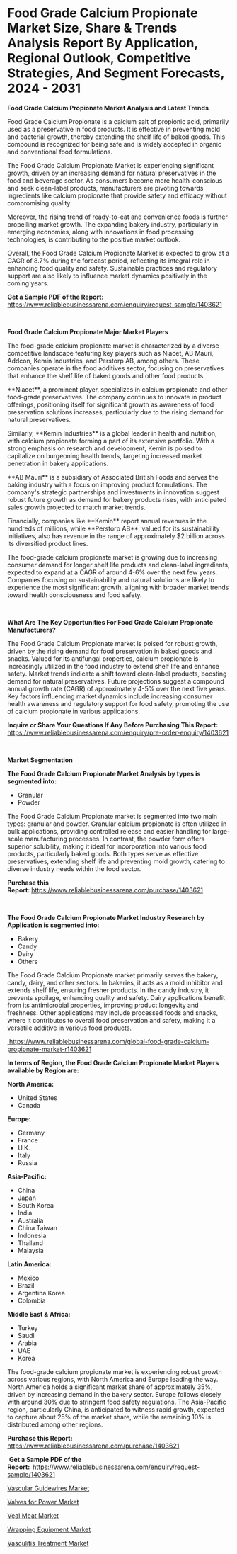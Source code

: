 <p><h1>Food Grade Calcium Propionate Market Size, Share & Trends Analysis Report By Application, Regional Outlook, Competitive Strategies, And Segment Forecasts, 2024 - 2031</h1></p><p><strong>Food Grade Calcium Propionate Market Analysis and Latest Trends</strong></p>
<p><p>Food Grade Calcium Propionate is a calcium salt of propionic acid, primarily used as a preservative in food products. It is effective in preventing mold and bacterial growth, thereby extending the shelf life of baked goods. This compound is recognized for being safe and is widely accepted in organic and conventional food formulations.</p><p>The Food Grade Calcium Propionate Market is experiencing significant growth, driven by an increasing demand for natural preservatives in the food and beverage sector. As consumers become more health-conscious and seek clean-label products, manufacturers are pivoting towards ingredients like calcium propionate that provide safety and efficacy without compromising quality. </p><p>Moreover, the rising trend of ready-to-eat and convenience foods is further propelling market growth. The expanding bakery industry, particularly in emerging economies, along with innovations in food processing technologies, is contributing to the positive market outlook. </p><p>Overall, the Food Grade Calcium Propionate Market is expected to grow at a CAGR of 8.7% during the forecast period, reflecting its integral role in enhancing food quality and safety. Sustainable practices and regulatory support are also likely to influence market dynamics positively in the coming years.</p></p>
<p><strong>Get a Sample PDF of the Report:&nbsp;</strong> <a href="https://www.reliablebusinessarena.com/enquiry/request-sample/1403621?utm_campaign=1739&utm_medium=2&utm_source=Github&utm_content=ia&utm_term=23102024&utm_id=food-grade-calcium-propionate">https://www.reliablebusinessarena.com/enquiry/request-sample/1403621</a></p>
<p>&nbsp;</p>
<p><strong>Food Grade Calcium Propionate Major Market Players</strong></p>
<p><p>The food-grade calcium propionate market is characterized by a diverse competitive landscape featuring key players such as Niacet, AB Mauri, Addcon, Kemin Industries, and Perstorp AB, among others. These companies operate in the food additives sector, focusing on preservatives that enhance the shelf life of baked goods and other food products.</p><p>**Niacet**, a prominent player, specializes in calcium propionate and other food-grade preservatives. The company continues to innovate in product offerings, positioning itself for significant growth as awareness of food preservation solutions increases, particularly due to the rising demand for natural preservatives.</p><p>Similarly, **Kemin Industries** is a global leader in health and nutrition, with calcium propionate forming a part of its extensive portfolio. With a strong emphasis on research and development, Kemin is poised to capitalize on burgeoning health trends, targeting increased market penetration in bakery applications.</p><p>**AB Mauri** is a subsidiary of Associated British Foods and serves the baking industry with a focus on improving product formulations. The company's strategic partnerships and investments in innovation suggest robust future growth as demand for bakery products rises, with anticipated sales growth projected to match market trends.</p><p>Financially, companies like **Kemin** report annual revenues in the hundreds of millions, while **Perstorp AB**, valued for its sustainability initiatives, also has revenue in the range of approximately $2 billion across its diversified product lines. </p><p>The food-grade calcium propionate market is growing due to increasing consumer demand for longer shelf life products and clean-label ingredients, expected to expand at a CAGR of around 4-6% over the next few years. Companies focusing on sustainability and natural solutions are likely to experience the most significant growth, aligning with broader market trends toward health consciousness and food safety.</p></p>
<p>&nbsp;</p>
<p><strong>What Are The Key Opportunities For Food Grade Calcium Propionate Manufacturers?</strong></p>
<p><p>The Food Grade Calcium Propionate market is poised for robust growth, driven by the rising demand for food preservation in baked goods and snacks. Valued for its antifungal properties, calcium propionate is increasingly utilized in the food industry to extend shelf life and enhance safety. Market trends indicate a shift toward clean-label products, boosting demand for natural preservatives. Future projections suggest a compound annual growth rate (CAGR) of approximately 4-5% over the next five years. Key factors influencing market dynamics include increasing consumer health awareness and regulatory support for food safety, promoting the use of calcium propionate in various applications.</p></p>
<p><strong>Inquire or Share Your Questions If Any Before Purchasing This Report:</strong> <a href="https://www.reliablebusinessarena.com/enquiry/pre-order-enquiry/1403621?utm_campaign=1739&utm_medium=2&utm_source=Github&utm_content=ia&utm_term=23102024&utm_id=food-grade-calcium-propionate">https://www.reliablebusinessarena.com/enquiry/pre-order-enquiry/1403621</a></p>
<p>&nbsp;</p>
<p><strong>Market Segmentation</strong></p>
<p><strong>The Food Grade Calcium Propionate Market Analysis by types is segmented into:</strong></p>
<p><ul><li>Granular</li><li>Powder</li></ul></p>
<p><p>The Food Grade Calcium Propionate market is segmented into two main types: granular and powder. Granular calcium propionate is often utilized in bulk applications, providing controlled release and easier handling for large-scale manufacturing processes. In contrast, the powder form offers superior solubility, making it ideal for incorporation into various food products, particularly baked goods. Both types serve as effective preservatives, extending shelf life and preventing mold growth, catering to diverse industry needs within the food sector.</p></p>
<p><strong>Purchase this Report:&nbsp;</strong><a href="https://www.reliablebusinessarena.com/purchase/1403621?utm_campaign=1739&utm_medium=2&utm_source=Github&utm_content=ia&utm_term=23102024&utm_id=food-grade-calcium-propionate">https://www.reliablebusinessarena.com/purchase/1403621</a></p>
<p>&nbsp;</p>
<p><strong>The Food Grade Calcium Propionate Market Industry Research by Application is segmented into:</strong></p>
<p><ul><li>Bakery</li><li>Candy</li><li>Dairy</li><li>Others</li></ul></p>
<p><p>The Food Grade Calcium Propionate market primarily serves the bakery, candy, dairy, and other sectors. In bakeries, it acts as a mold inhibitor and extends shelf life, ensuring fresher products. In the candy industry, it prevents spoilage, enhancing quality and safety. Dairy applications benefit from its antimicrobial properties, improving product longevity and freshness. Other applications may include processed foods and snacks, where it contributes to overall food preservation and safety, making it a versatile additive in various food products.</p></p>
<p><a href="https://www.reliablebusinessarena.com/global-food-grade-calcium-propionate-market-r1403621?utm_campaign=1739&utm_medium=2&utm_source=Github&utm_content=ia&utm_term=23102024&utm_id=food-grade-calcium-propionate">&nbsp;https://www.reliablebusinessarena.com/global-food-grade-calcium-propionate-market-r1403621</a></p>
<p><strong>In terms of Region, the Food Grade Calcium Propionate Market Players available by Region are:</strong></p>
<p>
    <p> <strong> North America: </strong>
        <ul>
            <li>United States</li>
            <li>Canada</li>
        </ul>
        </p> 
    <p> <strong> Europe: </strong>
        <ul>
            <li>Germany</li>
            <li>France</li>
            <li>U.K.</li>
            <li>Italy</li>
            <li>Russia</li>
        </ul>
        </p> 
    <p> <strong> Asia-Pacific: </strong>
        <ul>
            <li>China</li>
            <li>Japan</li>
            <li>South Korea</li>
            <li>India</li>
            <li>Australia</li>
            <li>China Taiwan</li>
            <li>Indonesia</li>
            <li>Thailand</li>
            <li>Malaysia</li>
        </ul>
        </p> 
    <p> <strong> Latin America: </strong>
        <ul>
            <li>Mexico</li>
            <li>Brazil</li>
            <li>Argentina Korea</li>
            <li>Colombia</li>
        </ul>
        </p> 
    <p> <strong> Middle East & Africa: </strong>
        <ul>
            <li>Turkey</li>
            <li>Saudi</li>
            <li>Arabia</li>
            <li>UAE</li>
            <li>Korea</li>
        </ul>
    </p>
    </p>
<p><p>The food-grade calcium propionate market is experiencing robust growth across various regions, with North America and Europe leading the way. North America holds a significant market share of approximately 35%, driven by increasing demand in the bakery sector. Europe follows closely with around 30% due to stringent food safety regulations. The Asia-Pacific region, particularly China, is anticipated to witness rapid growth, expected to capture about 25% of the market share, while the remaining 10% is distributed among other regions.</p></p>
<p><strong>Purchase this Report: </strong><a href="https://www.reliablebusinessarena.com/purchase/1403621?utm_campaign=1739&utm_medium=2&utm_source=Github&utm_content=ia&utm_term=23102024&utm_id=food-grade-calcium-propionate">https://www.reliablebusinessarena.com/purchase/1403621</a></p>
<p>&nbsp;<strong>Get a Sample PDF of the Report:&nbsp;&nbsp;</strong><a href="https://www.reliablebusinessarena.com/enquiry/request-sample/1403621?utm_campaign=1739&utm_medium=2&utm_source=Github&utm_content=ia&utm_term=23102024&utm_id=food-grade-calcium-propionate">https://www.reliablebusinessarena.com/enquiry/request-sample/1403621</a></p>
<p><strong></strong></p>
<p><p><a href="https://www.linkedin.com/pulse/booming-vascular-guidewires-market-sector-analysis-growth-projections-ck6gf?utm_campaign=1739&utm_medium=2&utm_source=Github&utm_content=ia&utm_term=23102024&utm_id=food-grade-calcium-propionate">Vascular Guidewires Market</a></p><p><a href="https://www.linkedin.com/pulse/key-drivers-valves-power-market-trends-future-outlook-2024-2031-fc2if?utm_campaign=1739&utm_medium=2&utm_source=Github&utm_content=ia&utm_term=23102024&utm_id=food-grade-calcium-propionate">Valves for Power Market</a></p><p><a href="https://www.linkedin.com/pulse/veal-meat-ecosystem-mapping-innovation-value-chains-2024-2031-vukbf?utm_campaign=1739&utm_medium=2&utm_source=Github&utm_content=ia&utm_term=23102024&utm_id=food-grade-calcium-propionate">Veal Meat Market</a></p><p><a href="https://www.linkedin.com/pulse/evaluating-wrapping-equipment-market-trends-growth-opportunities-ygq4f?utm_campaign=1739&utm_medium=2&utm_source=Github&utm_content=ia&utm_term=23102024&utm_id=food-grade-calcium-propionate">Wrapping Equipment Market</a></p><p><a href="https://www.linkedin.com/pulse/vasculitis-treatment-market-innovations-trends-comprehensive-4hfof?utm_campaign=1739&utm_medium=2&utm_source=Github&utm_content=ia&utm_term=23102024&utm_id=food-grade-calcium-propionate">Vasculitis Treatment Market</a></p></p>